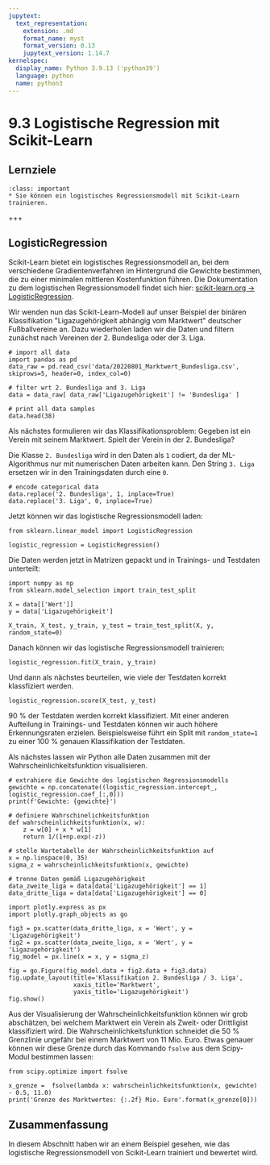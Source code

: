 ```yaml
---
jupytext:
  text_representation:
    extension: .md
    format_name: myst
    format_version: 0.13
    jupytext_version: 1.14.7
kernelspec:
  display_name: Python 3.9.13 ('python39')
  language: python
  name: python3
---
```


# 9.3 Logistische Regression mit Scikit-Learn

## Lernziele

```{admonition} Lernziele
:class: important
* Sie können ein logistisches Regressionsmodell mit Scikit-Learn trainieren.
```

+++

## LogisticRegression

Scikit-Learn bietet ein logistisches Regressionsmodell an, bei dem verschiedene
Gradientenverfahren im Hintergrund die Gewichte bestimmen, die zu einer
minimalen mittleren Kostenfunktion führen. Die Dokumentation zu dem logistischen
Regressionsmodell findet sich hier: [scikit-learn.org →
LogisticRegression](https://scikit-learn.org/stable/modules/generated/sklearn.linear_model.LogisticRegression.html). 

Wir wenden nun das Scikit-Learn-Modell auf unser Beispiel der binären
Klassifikation "Ligazugehörigkeit abhängig vom Marktwert" deutscher
Fußballvereine an. Dazu wiederholen laden wir die Daten und filtern zunächst
nach Vereinen der 2. Bundesliga oder der 3. Liga.

```{code-cell} ipython3
# import all data
import pandas as pd
data_raw = pd.read_csv('data/20220801_Marktwert_Bundesliga.csv', skiprows=5, header=0, index_col=0)

# filter wrt 2. Bundesliga and 3. Liga
data = data_raw[ data_raw['Ligazugehörigkeit'] != 'Bundesliga' ]

# print all data samples
data.head(38)
```

Als nächstes formulieren wir das Klassifikationsproblem: Gegeben ist ein Verein mit seinem Marktwert. Spielt der Verein in der 2. Bundesliga?

Die Klasse `2. Bundesliga` wird in den Daten als `1` codiert, da der ML-Algorithmus nur mit numerischen Daten arbeiten kann. Den String `3. Liga` ersetzen wir in den Trainingsdaten durch eine `0`. 

```{code-cell} ipython3
# encode categorical data
data.replace('2. Bundesliga', 1, inplace=True)
data.replace('3. Liga', 0, inplace=True)
```

Jetzt können wir das logistische Regressionsmodell laden:

```{code-cell} ipython3
from sklearn.linear_model import LogisticRegression

logistic_regression = LogisticRegression()
```

Die Daten werden jetzt in Matrizen gepackt und in Trainings- und Testdaten unterteilt:

```{code-cell} ipython3
import numpy as np
from sklearn.model_selection import train_test_split

X = data[['Wert']]
y = data['Ligazugehörigkeit']

X_train, X_test, y_train, y_test = train_test_split(X, y, random_state=0)
```

Danach können wir das logistische Regressionsmodell trainieren:

```{code-cell} ipython3
logistic_regression.fit(X_train, y_train)
```

Und dann als nächstes beurteilen, wie viele der Testdaten korrekt klassfiziert werden.

```{code-cell} ipython3
logistic_regression.score(X_test, y_test)
```

90 % der Testdaten werden korrekt klassifiziert. Mit einer anderen Aufteilung in
Trainings- und Testdaten können wir auch höhere Erkennungsraten erzielen.
Beispielsweise führt ein Split mit `random_state=1` zu einer 100 % genauen
Klassifikation der Testdaten.

Als nächstes lassen wir Python alle Daten zusammen mit der
Wahrscheinlichkeitsfunktion visualisieren.

```{code-cell} ipython3
# extrahiere die Gewichte des logistischen Regressionsmodells
gewichte = np.concatenate((logistic_regression.intercept_, logistic_regression.coef_[:,0]))
print(f'Gewichte: {gewichte}')

# definiere Wahrschinelichkeitsfunktion
def wahrscheinlichkeitsfunktion(x, w):
    z = w[0] + x * w[1]
    return 1/(1+np.exp(-z))

# stelle Wartetabelle der Wahrscheinlichkeitsfunktion auf
x = np.linspace(0, 35)
sigma_z = wahrscheinlichkeitsfunktion(x, gewichte)

# trenne Daten gemäß Ligazugehörigkeit
data_zweite_liga = data[data['Ligazugehörigkeit'] == 1]
data_dritte_liga = data[data['Ligazugehörigkeit'] == 0]
```

```{code-cell} ipython3
import plotly.express as px
import plotly.graph_objects as go

fig3 = px.scatter(data_dritte_liga, x = 'Wert', y = 'Ligazugehörigkeit')
fig2 = px.scatter(data_zweite_liga, x = 'Wert', y = 'Ligazugehörigkeit')
fig_model = px.line(x = x, y = sigma_z)

fig = go.Figure(fig_model.data + fig2.data + fig3.data)
fig.update_layout(title='Klassifikation 2. Bundesliga / 3. Liga',
                  xaxis_title='Marktwert',
                  yaxis_title='Ligazugehörigkeit')
fig.show()
```

Aus der Visualisierung der Wahrscheinlichkeitsfunktion können wir grob
abschätzen, bei welchem Marktwert ein Verein als Zweit- oder Drittligist
klassifiziert wird. Die Wahrscheinlichkeitsfunktion schneidet die 50 %
Grenzlinie ungefähr bei einem Marktwert von 11 Mio. Euro. Etwas genauer können
wir diese Grenze durch das Kommando `fsolve` aus dem Scipy-Modul bestimmen
lassen:

```{code-cell} ipython3
from scipy.optimize import fsolve

x_grenze =  fsolve(lambda x: wahrscheinlichkeitsfunktion(x, gewichte) - 0.5, 11.0)
print('Grenze des Marktwertes: {:.2f} Mio. Euro'.format(x_grenze[0]))
```

## Zusammenfassung

In diesem Abschnitt haben wir an einem Beispiel gesehen, wie das logistische
Regressionsmodell von Scikit-Learn trainiert und bewertet wird.
